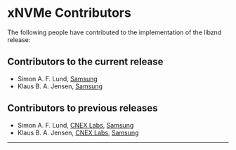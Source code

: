 xNVMe Contributors
==================

The following people have contributed to the implementation of the libznd
release:

Contributors to the current release
-----------------------------------

* Simon A. F. Lund, [Samsung]
* Klaus B. A. Jensen, [Samsung]

Contributors to previous releases
---------------------------------

* Simon A. F. Lund, [CNEX Labs], [Samsung]
* Klaus B. A. Jensen, [CNEX Labs], [Samsung]

---

[Samsung]: http://www.samsung.com/
[CNEX Labs]: https://www.cnexlabs.com
